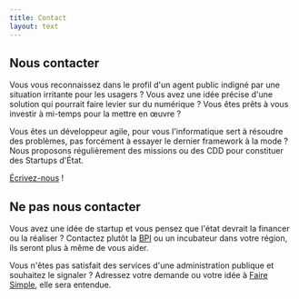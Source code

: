 ```yaml
---
title: Contact
layout: text
---
```

## Nous contacter

Vous vous reconnaissez dans le profil d'un agent public indigné par une situation irritante pour les usagers ? Vous avez une idée précise d'une solution qui pourrait faire levier sur du numérique ? Vous êtes prêts à vous investir à mi-temps pour la mettre en œuvre ?

Vous êtes un développeur agile, pour vous l'informatique sert à résoudre des problèmes, pas forcément à essayer le dernier framework à la mode ? Nous proposons régulièrement des missions ou des CDD pour constituer des Startups d'État.

[Écrivez-nous](mailto:recrutement@beta.gouv.fr) !

## Ne pas nous contacter

Vous avez une idée de startup et vous pensez que l'état devrait la financer ou la réaliser ? Contactez plutôt la [BPI](http://www.bpifrance.fr/) ou un incubateur dans votre région, ils seront plus à même de vous aider.

Vous n'êtes pas satisfait des services d'une administration publique et souhaitez le signaler ? Adressez votre demande ou votre idée à [Faire Simple](http://www.faire-simple.gouv.fr/), elle sera entendue.
